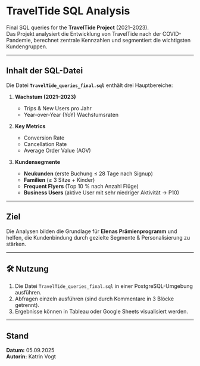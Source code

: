 # TravelTide SQL Analysis

Final SQL queries for the **TravelTide Project** (2021–2023).  
Das Projekt analysiert die Entwicklung von TravelTide nach der COVID-Pandemie, 
berechnet zentrale Kennzahlen und segmentiert die wichtigsten Kundengruppen.

---

## Inhalt der SQL-Datei

Die Datei **`TravelTide_queries_final.sql`** enthält drei Hauptbereiche:

1. **Wachstum (2021–2023)**
   - Trips & New Users pro Jahr
   - Year-over-Year (YoY) Wachstumsraten

2. **Key Metrics**
   - Conversion Rate
   - Cancellation Rate
   - Average Order Value (AOV)

3. **Kundensegmente**
   - **Neukunden** (erste Buchung ≤ 28 Tage nach Signup)  
   - **Familien** (≥ 3 Sitze + Kinder)  
   - **Frequent Flyers** (Top 10 % nach Anzahl Flüge)  
   - **Business Users** (aktive User mit sehr niedriger Aktivität → P10)

---

## Ziel

Die Analysen bilden die Grundlage für **Elenas Prämienprogramm** 
und helfen, die Kundenbindung durch gezielte Segmente & Personalisierung zu stärken.

---

## 🛠️ Nutzung

1. Die Datei `TravelTide_queries_final.sql` in einer PostgreSQL-Umgebung ausführen.
2. Abfragen einzeln ausführen (sind durch Kommentare in 3 Blöcke getrennt).
3. Ergebnisse können in Tableau oder Google Sheets visualisiert werden.

---

## Stand

**Datum:** 05.09.2025  
**Autorin:** Katrin Vogt

